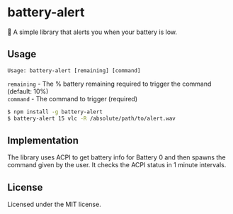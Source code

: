 # battery-alert
:battery: A simple library that alerts you when your battery is low.


## Usage

`Usage: battery-alert [remaining] [command]`

`remaining` - The % battery remaining required to trigger the command (default: 10%)  
`command` - The command to trigger (required)

```bash
$ npm install -g battery-alert
$ battery-alert 15 vlc -R /absolute/path/to/alert.wav
```

## Implementation

 The library uses ACPI to get battery info for Battery 0 and then spawns the command given by the user. It checks the ACPI status in 1 minute intervals.


## License

Licensed under the MIT license.
